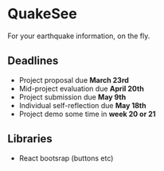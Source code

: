 # QuakeSee
For your earthquake information, on the fly.

## Deadlines

- Project proposal due **March 23rd**
- Mid-project evaluation due **April 20th**
- Project submission due **May 9th**
- Individual self-reflection due **May 18th**
- Project demo some time in **week 20 or 21**

## Libraries

- React bootsrap (buttons etc)
